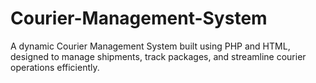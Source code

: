# Courier-Management-System
A dynamic Courier Management System built using PHP and HTML, designed to manage shipments, track packages, and streamline courier operations efficiently.
